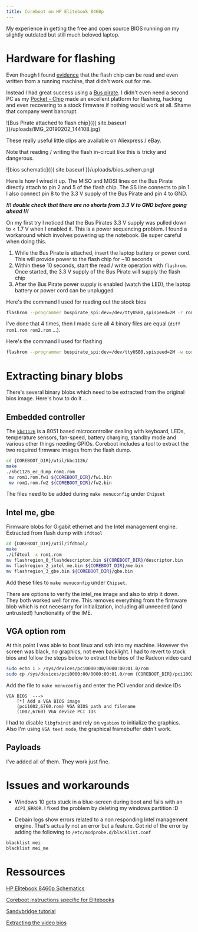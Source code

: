```yaml
---
title: Coreboot on HP Elitebook 8460p
---
```


My experience in getting the free and open source BIOS running on my slightly outdated but still much beloved laptop.

# Hardware for flashing
Even though I found [evidence](https://www.coreboot.org/Board:hp/8770w#Flashing) that the flash chip can be read and even written from a running machine, that didn't work out for me.

Instead I had great success using a [Bus pirate](https://en.wikipedia.org/wiki/Bus_Pirate). I didn't even need a second PC as my [Pocket - Chip](https://en.wikipedia.org/wiki/CHIP_(computer)) made an excellent platform for flashing, hacking and even recovering to a stock firmware if nothing would work at all. Shame that company went bancrupt.

![Bus Pirate attached to flash chip]({{ site.baseurl }}/uploads/IMG_20190202_144108.jpg)

These really useful little clips are available on Aliexpress / eBay.

Note that reading / writing the flash in-circuit like this is tricky and dangerous.

![bios schematic]({{ site.baseurl }}/uploads/bios_schem.png)

Here is how I wired it up. The MISO and MOSI lines on the Bus Pirate directly attach to pin 2 and 5 of the flash chip. The SS line connects to pin 1. I also connect pin 8 to the 3.3 V supply of the Bus Pirate and pin 4 to GND. 

___!!! double check that there are no shorts from 3.3 V to GND before going ahead !!!___

On my first try I noticed that the Bus Pirates 3.3 V supply was pulled down to < 1.7 V when I enabled it. This is a power sequencing problem. I found a workaround which involves powering up the notebook. Be super careful when doing this.

  1. While the Bus Pirate is attached, insert the laptop battery or power cord. This will provide power to the flash chip for ~10 seconds
  2. Within these 10 seconds, start the read / write operation with `flashrom`. Once started, the 3.3 V supply of the Bus Pirate will supply the flash chip
  3. After the Bus Pirate power supply is enabled (watch the LED), the laptop battery or power cord can be unplugged


Here's the command I used for reading out the stock bios

```bash
flashrom --programmer buspirate_spi:dev=/dev/ttyUSB0,spispeed=2M -r rom1.rom
```

I've done that 4 times, then I made sure all 4 binary files are equal (`diff rom1.rom rom2.rom` ...). 

Here's the command I used for flashing

```bash
flashrom --programmer buspirate_spi:dev=/dev/ttyUSB0,spispeed=2M -w coreboot.rom
```

# Extracting binary blobs
There's several binary blobs which need to be extracted from the original bios image. Here's how to do it ...

## Embedded controller
The [`kbc1126`](ftp://ftp.smsc.com/pub/Data_Briefs/1122db.pdf) is a 8051 based microcontroller dealing with keyboard, LEDs, temperature sensors, fan-speed, battery charging, standby mode and various other things needing GPIOs.
Coreboot includes a tool to extract the two required firmware images from the flash dump.

```bash
cd {COREBOOT_DIR}/util/kbc1126/
make
./kbc1126_ec_dump rom1.rom
 mv rom1.rom.fw1 ${COREBOOT_DIR}/fw1.bin
 mv rom1.rom.fw2 ${COREBOOT_DIR}/fw2.bin
```
The files need to be added during `make menuconfig` under `Chipset`

## Intel me, gbe
Firmware blobs for Gigabit ethernet and the Intel management engine. Extracted from flash dump with `ifdtool`

```bash
cd {COREBOOT_DIR}/util/ifdtool/
make
./ifdtool -x rom1.rom
mv flashregion_0_flashdescriptor.bin ${COREBOOT_DIR}/descriptor.bin
mv flashregion_2_intel_me.bin ${COREBOOT_DIR}/me.bin
mv flashregion_3_gbe.bin ${COREBOOT_DIR}/gbe.bin
```

Add these files to `make menuconfig` under `Chipset`.

There are options to verify the intel_me image and also to strip it down. They both worked well for me. This removes everything from the firmware blob which is not necesarry for initialization, including all unneeded (and untrusted!) functionality of the IME.

## VGA option rom
At this point I was able to boot linux and ssh into my machine. However the screen was black, no graphics, not even backlight.
I had to revert to stock bios and follow the steps below to extract the bios of the Radeon video card

```bash
sudo echo 1 > /sys/devices/pci0000:00/0000:00:01.0/rom
sudo cp /sys/devices/pci0000:00/0000:00:01.0/rom {COREBOOT_DIR}/pci1002,6760.rom
```

Add the file to `make menuconfig` and enter the PCI vendor and device IDs

```
VGA BIOS  --->
    [*] Add a VGA BIOS image
    (pci1002,6760.rom) VGA BIOS path and filename
    (1002,6760) VGA device PCI IDs
```

I had to disable `libgfxinit` and rely on `vgabios` to initialize the graphics. Also I'm using `VGA text mode`, the graphical framebuffer didn't work.

## Payloads
I've added all of them. They work just fine.

# Issues and workarounds
  * Windows 10 gets stuck in a blue-screen during boot and fails with an `ACPI_ERROR`. I fixed the problem by deleting my windows partition :D

  * Debain logs show errors related to a non responding Intel management engine. That's actually not an error but a feature. Got rid of the error by adding the following to `/etc/modprobe.d/blacklist.conf`

  ```bash
  blacklist mei
  blacklist mei_me
  ```

# Ressources
[HP Elitebook 8460p Schematics](https://duckduckgo.com/?q=%22CLASH+UMA+MV+BUILD+2011.02.14%22&t=hi&ia=web)

[Coreboot instructions specific for Elitebooks](https://www.coreboot.org/HP_Elitebook)

[Sandybridge tutorial](https://www.coreboot.org/Intel_Sandybridge_Build_Tutorial)

[Extracting the video bios](https://www.coreboot.org/VGA_support#Retrieval_via_Linux_kernel)